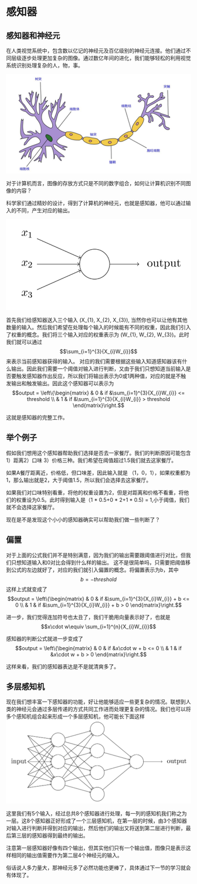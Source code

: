 # 感知器

## 感知器和神经元
在人类视觉系统中，包含数以亿记的神经元及百亿级别的神经元连接。他们通过不同层级逐步处理更加复杂的图像。通过数亿年间的进化，我们能够轻松的利用视觉系统识别处理复杂的人，物，事。

![](../img/01/02/neuro.png)


对于计算机而言，图像的存放方式只是不同的数字组合，如何让计算机识别不同图像的内容？

科学家们通过精妙的设计，得到了计算机的神经元，也就是感知器，他可以通过输入的不同，产生对应的输出。


![](../img/01/02/neuro2.jpg)

首先我们给感知器送入三个输入 \(X_{1}, X_{2}, X_{3}\), 当然你也可以让他有其他数量的输入。然后我们希望在处理每个输入的时候能有不同的权重，因此我们引入了权重的概念。我们将三个输入对应的权重表示为 \(W_{1}, W_{2}, W_{3}\)。此时我们就可以通过
$$\sum_{i=1}^{3}{X_{i}W_{i}}$$
来表示当前感知器获得的输入。 对应的我们需要根据这些输入知道感知器该有什么输出。因此我们需要一个阈值对输入进行判断，又由于我们只想知道当前输入是否要触发感知器作出反应，所以我们将输出表示为0或1两种值，对应的就是不触发输出和触发输出。因此这个感知器可以表示为
$$output = \left\{\begin{matrix}
 & 0 & if &\sum_{i=1}^{3}{X_{i}W_{i}} <= threshold \\ 
 & 1 & if &\sum_{i=1}^{3}{X_{i}W_{i}} > threshold
\end{matrix}\right.$$

这就是感知器的完整工作。

## 举个例子
假如我们想用这个感知器帮助我们选择是否去一家餐厅。我们的判断原因可能包含1）距离2）口味 3）价格三种。我们希望在阈值超过1.5我们就去这家餐厅。

如果A餐厅距离近，价格低，但口味差，因此输入就是 （1，0，1），如果权重都为1，那么输出就是2，大于阈值1.5，所以我们会选择去这家餐厅。

如果我们对口味特别看重，将他的权重设置为2，但是对距离和价格不看重，将他们的权重设为0.5。此时得到输入是（1 * 0.5+0 * 2+1 * 0.5) = 1,小于阈值，我们就不会选择这家餐厅。

现在是不是发现这个小小的感知器确实可以帮助我们做一些判断了？


## 偏置
对于上面的公式我们并不是特别满意，因为我们的输出需要跟阈值进行对比，但我们只想知道输入和0对比会得到什么样的输出。
这不是很简单吗，只需要把阈值移到公式的左边就好了，对应的我们就引入偏置的概念。将偏置表示为b，其中
$$b=-threshold$$
这样上式就变成了
$$output = \left\{\begin{matrix}
 & 0 &  if &\sum_{i=1}^{3}{X_{i}W_{i}} + b <= 0 \\ 
 & 1 & if &\sum_{i=1}^{3}{X_{i}W_{i}} + b > 0
\end{matrix}\right.$$

进一步，我们觉得连加符号也太丑了，我们干脆用向量表示好了，也就是
$$x\cdot w\equiv \sum_{i=1}^{n}{X_{i}W_{i}}$$

感知器的判断公式就进一步变成了
$$output = \left\{\begin{matrix}
 & 0 & if  &x\cdot w + b <= 0 \\ 
 & 1 & if  &x\cdot w + b > 0
\end{matrix}\right.$$



这样来看，我们的感知器表达是不是就清爽多了。

## 多层感知机
现在我们想丰富一下感知器的功能，好让他能够适应一些更复杂的情况。联想到人类的神经元会通过多层传递的方式共同工作进而处理更复杂的情况。我们也可以将多个感知机组合起来形成一个多层感知机，他可能长下面这样
![](../img/01/02/neuro3.png)

这里我们有5个输入，经过总共8个感知器进行处理，每一列的感知机我们称之为一层。这8个感知器正好形成了一个三层感知机，在第一层的时候，由3个感知器对输入进行判断并得到对应的输出，然后他们的输出又将送到第二层进行判断，最后第三层的感知器得到最终的输出。

注意第一层感知器好像有四个输出，但其实他们只有一个输出值，图像只是表示这样相同的输出值需要作为第二层4个神经元的输入。

俗话说人多力量大，那神经元多了必然功能也更棒了，具体通过下一节的学习就会有体现了。
